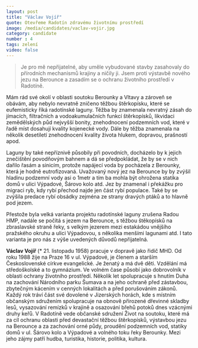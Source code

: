 ```yaml
---
layout: post
title: "Václav Vojíř"
quote: Otevřeme Radotín zdravému životnímu prostředí
image: /media/candidates/vaclav-vojir.jpg
category: candidate
number : 4
tags: zelení
video: false
---
```


> Je pro mě nepřijatelné, aby uměle vybudované stavby zasahovaly do přírodních
mechanismů krajiny a ničily ji. Jsem proti výstavbě nového jezu na Berounce a
zasadím se o ochranu životního prostředí v Radotíně.

Mám rád své okolí v oblasti soutoku Berounky a Vltavy a zároveň se obávám, aby nebylo nevratně zničeno těžbou štěrkopísku, které se eufemisticky říká radotínské laguny. Těžba by znamenala nevratný zásah do jímacích, filtračních a vodoakumulačních funkcí štěrkopísků, likvidaci zemědělských půd nejvyšší bonity, znehodnocení podzemních vod, které v řadě míst dosahují kvality kojenecké vody. Dále by těžba znamenala na několik desetiletí znehodnocení kvality života hlukem, dopravou, prašností apod. 

Laguny by také nepříznivě působily při povodních, docházelo by k jejich znečištění povodňovým bahnem a dá se předpokládat, že by se v nich dařilo řasám a sinicím, protože napájecí voda by pocházela z Berounky, která je hodně eutrofizovaná. Uvažovaný nový jez na Berounce by by zvýšil hladinu podzemní vody asi o 1metr a tím ba mohla být ohrožena statika domů v ulici Výpadové, Šárovo kolo atd. Jez by znamenal i překážku pro migraci ryb, kdy rybí přechod najde jen část rybí populace. Také by se zvýšila predace rybí obsádky zejména ze strany dravých ptáků a to hlavně pod jezem.

Přestože byla velká varianta projektu radotínské laguny zrušena Radou HMP, nadále se počítá s jezem na Berounce, s těžbou štěkopísků na zbraslavské straně řeky, s velkým jezerem mezi estakádou vnějšího pražského okruhu a ulici Výpadovou, s několika menšími lagunami atd. I tato varianta je pro nás z výše uvedených důvodů nepřijatelná.

**Václav Vojíř** (* 21. listopadu 1958) pracuje v dopravě jako řidič MHD. Od roku 1988 žije na Praze 16 v ul. Výpadové, je členem a starším Československé církve evangelické. Je ženatý a má dvě děti. Vzdělání má středoškolské a to gymnázium. Ve volném čase působí jako dobrovolník v oblasti ochrany životního prostředí. Několik let spolupracuje s hnutím Duha na zachování Národního parku Šumava a na jeho ochraně před zástavbou, zbytečným kácením v cenných lokalitách a před porušováním zákonů. Každý rok tráví část své dovolené v Jizerských horách, kde s místním občanským sdružením spolupracuje na obnově přirozené dřevinné skladby lesů, vysazování remízků v krajině a osazování břehů potoků dnes vzácnými druhy keřů. V Radotíně vede občanské sdružení Život na soutoku, které má za cíl ochranu oblasti před devastační těžbou štěrkopísků, výstavbou jezu na Berounce a za zachování orné půdy, proudění podzemních vod, statiky domů v ul. Šárovo kolo a Výpadové a volného toku řeky Berounky. Mezi jeho zájmy patří hudba, turistika, historie, politika, kultura. 
